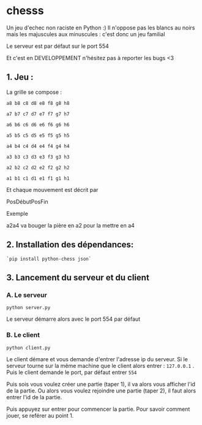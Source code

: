 # chesss

Un jeu d'echec non raciste en Python :)
Il n'oppose pas les blancs au noirs mais les majuscules aux minuscules : c'est donc un jeu familial

Le serveur est par défaut sur le port 554

Et c'est en DEVELOPPEMENT n'hésitez pas à reporter les bugs <3

## 1. Jeu :

La grille se compose : 

    a8 b8 c8 d8 e8 f8 g8 h8
    
    a7 b7 c7 d7 e7 f7 g7 h7
    
    a6 b6 c6 d6 e6 f6 g6 h6
    
    a5 b5 c5 d5 e5 f5 g5 h5
    
    a4 b4 c4 d4 e4 f4 g4 h4
    
    a3 b3 c3 d3 e3 f3 g3 h3
    
    a2 b2 c2 d2 e2 f2 g2 h2
    
    a1 b1 c1 d1 e1 f1 g1 h1

Et chaque mouvement est décrit par

PosDébutPosFin

Exemple

a2a4 va bouger la pière en a2 pour la mettre en a4

## 2. Installation des dépendances: 

    `pip install python-chess json`

## 3. Lancement du serveur et du client
### A. Le serveur

    python server.py

Le serveur démarre alors avec le port 554 par défaut

### B. Le client

    python client.py

Le client démare et vous demande d'entrer l'adresse ip du serveur. Si le serveur tourne sur la même machine que le client alors entrer : `127.0.0.1`
. Puis le client demande le port, par défaut entrer `554`

Puis sois vous voulez créer une partie (taper 1), il va alors vous afficher l'id de la partie.
Ou alors vous voulez rejoindre une partie (taper 2), il faut alors entrer l'id de la partie.

Puis appuyez sur entrer pour commencer la partie. Pour savoir comment jouer, se reférer au point 1.
